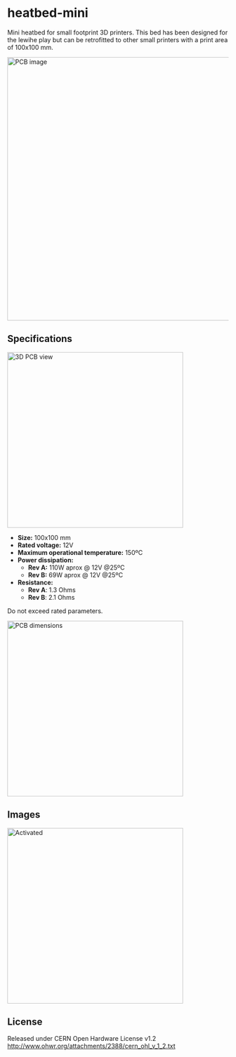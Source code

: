# heatbed-mini
Mini heatbed for small footprint 3D printers. This bed has been designed for the lewihe play but can be retrofitted to other small 
printers with a print area of 100x100 mm.

<img src="https://github.com/fmalpartida/heatbed-mini/blob/master/images/heatbed_mini.JPG" alt="PCB image" width=600>

## Specifications

<img src="https://github.com/fmalpartida/heatbed-mini/blob/master/images/heatbed%20mini%20top.png" alt="3D PCB view" width=400>

+ **Size:** 100x100 mm
+ **Rated voltage:** 12V
+ **Maximum operational temperature:** 150ºC
+ **Power dissipation:**
   + **Rev A:** 110W aprox @ 12V @25ºC
   + **Rev B:** 69W aprox @ 12V @25ºC
+ **Resistance:**
   + **Rev A**: 1.3 Ohms
   + **Rev B**: 2.1 Ohms
 
Do not exceed rated parameters.

<img src="https://github.com/fmalpartida/heatbed-mini/blob/master/images/heatedbed%20mini%20dimensions.png" alt="PCB dimensions" width=400>

## Images

<img src="https://github.com/fmalpartida/heatbed-mini/blob/master/images/heatbed_mini_ON.JPG" alt="Activated" width=400>

## License
Released under CERN Open Hardware License v1.2
http://www.ohwr.org/attachments/2388/cern_ohl_v_1_2.txt
